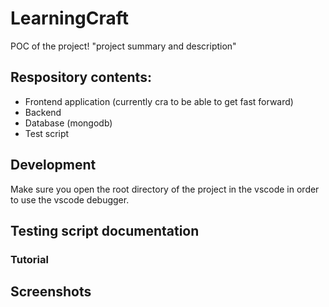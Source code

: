 # LearningCraft
POC of the project!
"project summary and description"

## Respository contents:
- Frontend application (currently cra to be able to get fast forward)
- Backend
- Database (mongodb)
- Test script

## Development
Make sure you open the root directory of the project in the vscode in order to use the vscode debugger.

## Testing script documentation
### Tutorial


## Screenshots